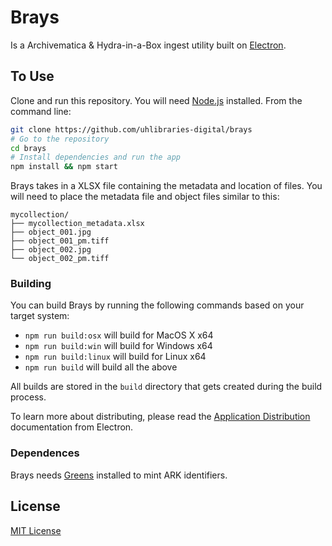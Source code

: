 # Brays

Is a Archivematica & Hydra-in-a-Box ingest utility built on [Electron](http://electron.atom.io/).

## To Use

Clone and run this repository. You will need [Node.js](https://nodejs.org/en/download/) installed. From the command line:

```bash
git clone https://github.com/uhlibraries-digital/brays
# Go to the repository
cd brays
# Install dependencies and run the app
npm install && npm start
```

Brays takes in a XLSX file containing the metadata and location of files. You will need to place the metadata file and object files similar to this:

```
mycollection/
├── mycollection_metadata.xlsx
├── object_001.jpg
├── object_001_pm.tiff
├── object_002.jpg
└── object_002_pm.tiff
```

### Building

You can build Brays by running the following commands based on your target system:

* `npm run build:osx` will build for MacOS X x64
* `npm run build:win` will build for Windows x64
* `npm run build:linux` will build for Linux x64
* `npm run build` will build all the above

All builds are stored in the `build` directory that gets created during the build process.

To learn more about distributing, please read the [Application Distribution](http://electron.atom.io/docs/v0.37.5/tutorial/application-distribution/) documentation from Electron.

### Dependences

Brays needs [Greens](https://github.com/uhlibraries-digital/greens) installed to mint ARK identifiers.

## License

[MIT License](LICENSE.txt)